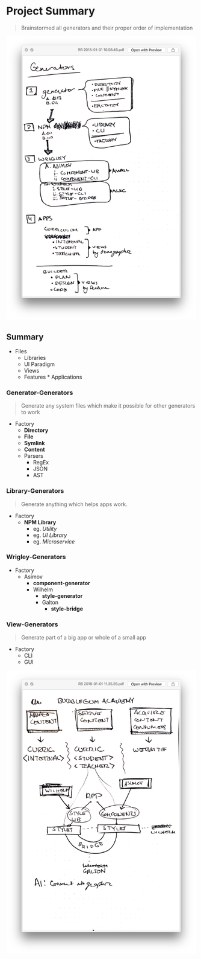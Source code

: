 # Project Summary

> Brainstormed all generators and their proper order of implementation

![](./images/project-summary/Screen%20Shot%202018-01-01%20at%2011.17.42%20AM.png)

## Summary

* Files
  * Libraries
  * UI Paradigm
  * Views
  * Features \* Applications

### Generator-Generators

> Generate any system files which make it possible for other generators to work

* Factory
  * **Directory**
  * **File**
  * **Symlink**
  * **Content**
  * Parsers
    * RegEx
    * JSON
    * AST

### Library-Generators

> Generate anything which helps apps work.

* Factory
  * **NPM Library**
    * eg. _Utility_
    * eg. _UI Library_
    * eg. _Microservice_

### Wrigley-Generators

* Factory
  * Asimov
    * **component-generator**
    * Wilhelm
      * **style-generator**
      * Galton
        * **style-bridge**

### View-Generators

> Generate part of a big app or whole of a small app

* Factory
  * CLI
  * GUI

![](./images/project-summary/Screen%20Shot%202018-01-01%20at%2011.36.23%20AM.png)
